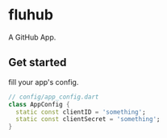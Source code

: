 # fluhub

A GitHub App.

## Get started

fill your app's config.

```dart
// config/app_config.dart
class AppConfig {
  static const clientID = 'something';
  static const clientSecret = 'something';
}
```
